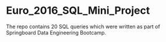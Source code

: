 # Euro_2016_SQL_Mini_Project
The repo contains 20 SQL queries which were written as part of Springboard Data Engineering Bootcamp.

